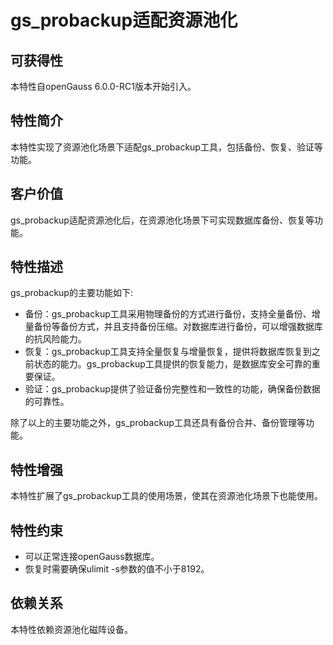 # gs_probackup适配资源池化

## 可获得性<a name="section15406143204715"></a>

本特性自openGauss 6.0.0-RC1版本开始引入。

## 特性简介<a name="section740615433477"></a>

本特性实现了资源池化场景下适配gs_probackup工具，包括备份、恢复、验证等功能。

## 客户价值<a name="section13406743164715"></a>

gs_probackup适配资源池化后，在资源池化场景下可实现数据库备份、恢复等功能。

## 特性描述<a name="section16406154310471"></a>

gs_probackup的主要功能如下:

-   备份：gs_probackup工具采用物理备份的方式进行备份，支持全量备份、增量备份等备份方式，并且支持备份压缩。对数据库进行备份，可以增强数据库的抗风险能力。
-   恢复：gs_probackup工具支持全量恢复与增量恢复，提供将数据库恢复到之前状态的能力。gs_probackup工具提供的恢复能力，是数据库安全可靠的重要保证。
-   验证：gs_probackup提供了验证备份完整性和一致性的功能，确保备份数据的可靠性。

除了以上的主要功能之外，gs_probackup工具还具有备份合并、备份管理等功能。

## 特性增强<a name="section1340684315478"></a>

本特性扩展了gs_probackup工具的使用场景，使其在资源池化场景下也能使用。

## 特性约束<a name="section06531946143616"></a>

-   可以正常连接openGauss数据库。
-   恢复时需要确保ulimit -s参数的值不小于8192。

## 依赖关系<a name="section8406643144716"></a>

本特性依赖资源池化磁阵设备。
